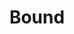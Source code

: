 ---
title: Bound
layout: projectpage
group: gamedev

urlsafetitle: bound
image: images/bound-pic.png
alttext: Bound opening menu
description: Bound was a prototype worked on by 2 programmers, 3 artists, and 1 sound engineer in Unity using C#. This game followed the themes of Minimalism and One-Button. This prototype was done over 1 week.
source: https://github.com/cd1232/Bound
exe: https://craigduthie.itch.io/bound

datemade: 2018
platform: PC
engine: Unity
teamsize: 6
duration: 1 week
---